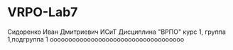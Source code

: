 # VRPO-Lab7
Сидоренко
Иван
Дмитриевич
ИСиТ
Дисциплина "ВРПО"
курс 1, группа 1,подгруппа 1
oooooooooooooooooooooooooooooooooooo